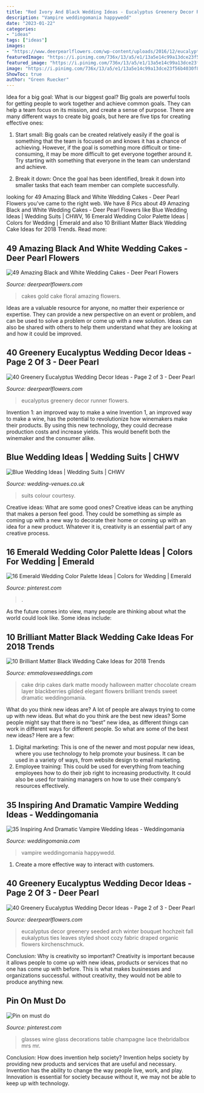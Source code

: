 ```yaml
---
title: "Red Ivory And Black Wedding Ideas - Eucalyptus Greenery Decor Runner Flowers"
description: "Vampire weddingomania happywedd"
date: "2023-01-22"
categories:
- "ideas"
tags: ["ideas"]
images:
- "https://www.deerpearlflowers.com/wp-content/uploads/2016/12/eucalyptus-leaves-wedding-details.jpg"
featuredImage: "https://i.pinimg.com/736x/13/a5/e1/13a5e14c99a13dce23f56b4030f83ea6--wedding-glasses-wedding-tips.jpg"
featured_image: "https://i.pinimg.com/736x/13/a5/e1/13a5e14c99a13dce23f56b4030f83ea6--wedding-glasses-wedding-tips.jpg"
image: "https://i.pinimg.com/736x/13/a5/e1/13a5e14c99a13dce23f56b4030f83ea6--wedding-glasses-wedding-tips.jpg"
ShowToc: true
author: "Green Ruecker"
---
```



Idea for a big goal: What is our biggest goal?
Big goals are powerful tools for getting people to work together and achieve common goals. They can help a team focus on its mission, and create a sense of purpose. 
There are many different ways to create big goals, but here are five tips for creating effective ones: 

1. Start small: Big goals can be created relatively easily if the goal is something that the team is focused on and knows it has a chance of achieving. However, if the goal is something more difficult or time-consuming, it may be more difficult to get everyone together around it. Try starting with something that everyone in the team can understand and achieve. 

2. Break it down: Once the goal has been identified, break it down into smaller tasks that each team member can complete successfully.

	

		
looking for 49 Amazing Black and White Wedding Cakes - Deer Pearl Flowers you've came to the right web. We have 8 Pics about 49 Amazing Black and White Wedding Cakes - Deer Pearl Flowers like Blue Wedding Ideas | Wedding Suits | CHWV, 16 Emerald Wedding Color Palette Ideas | Colors for Wedding | Emerald and also 10 Brilliant Matter Black Wedding Cake Ideas for 2018 Trends. Read more:
		
    
## 49 Amazing Black And White Wedding Cakes - Deer Pearl Flowers

<img loading=lazy src="https://www.deerpearlflowers.com/wp-content/uploads/2015/05/gold-wedding-cake-with-black-floral-accents.jpg" onerror="this.onerror=null;this.src='https://tse4.mm.bing.net/th?id=OIP.yjr5kjdCkidwPqMVjqKBngHaKP&amp;pid=15.1';" alt="49 Amazing Black and White Wedding Cakes - Deer Pearl Flowers">

_Source: deerpearlflowers.com_

>cakes gold cake floral amazing flowers. 

	

Ideas are a valuable resource for anyone, no matter their experience or expertise. They can provide a new perspective on an event or problem, and can be used to solve a problem or come up with a new solution. Ideas can also be shared with others to help them understand what they are looking at and how it could be improved.

    
## 40 Greenery Eucalyptus Wedding Decor Ideas - Page 2 Of 3 - Deer Pearl

<img loading=lazy src="http://www.deerpearlflowers.com/wp-content/uploads/2016/12/Eucalyptus-wedding-runner-via-Edyta-Szyszlo.jpg" onerror="this.onerror=null;this.src='https://tse1.mm.bing.net/th?id=OIP.2uv9ZeFOkBsOkYCa7iSmNQHaLH&amp;pid=15.1';" alt="40 Greenery Eucalyptus Wedding Decor Ideas - Page 2 of 3 - Deer Pearl">

_Source: deerpearlflowers.com_

>eucalyptus greenery decor runner flowers. 

	

Invention 1: an improved way to make a wine
Invention 1, an improved way to make a wine, has the potential to revolutionize how winemakers make their products. By using this new technology, they could decrease production costs and increase yields. This would benefit both the winemaker and the consumer alike.

    
## Blue Wedding Ideas | Wedding Suits | CHWV

<img loading=lazy src="https://www.wedding-venues.co.uk/sites/default/files/Blue-Wedding-Suits-yapert.jpg" onerror="this.onerror=null;this.src='https://tse3.mm.bing.net/th?id=OIP.ALlPBFOPoe3ESNAMvBL7MQHaLI&amp;pid=15.1';" alt="Blue Wedding Ideas | Wedding Suits | CHWV">

_Source: wedding-venues.co.uk_

>suits colour courtesy. 

	

Creative ideas: What are some good ones?
Creative ideas can be anything that makes a person feel good. They could be something as simple as coming up with a new way to decorate their home or coming up with an idea for a new product. Whatever it is, creativity is an essential part of any creative process.

    
## 16 Emerald Wedding Color Palette Ideas | Colors For Wedding | Emerald

<img loading=lazy src="https://i.pinimg.com/736x/22/1d/f4/221df45788a75baa0f30c1e3607bcf0b.jpg" onerror="this.onerror=null;this.src='https://tse4.mm.bing.net/th?id=OIP.mD7B_uq0uFb3gCMljAhMHAHaQb&amp;pid=15.1';" alt="16 Emerald Wedding Color Palette Ideas | Colors for Wedding | Emerald">

_Source: pinterest.com_

>. 

	

As the future comes into view, many people are thinking about what the world could look like. Some ideas include: 

    
## 10 Brilliant Matter Black Wedding Cake Ideas For 2018 Trends

<img loading=lazy src="http://emmalovesweddings.com/wp-content/uploads/2018/02/vintage-matter-black-wedding-cake-ideas.jpg" onerror="this.onerror=null;this.src='https://tse1.mm.bing.net/th?id=OIP.oD1ZlPqq1ftZYhq4TkJnoAHaKj&amp;pid=15.1';" alt="10 Brilliant Matter Black Wedding Cake Ideas for 2018 Trends">

_Source: emmalovesweddings.com_

>cake drip cakes dark matte moody halloween matter chocolate cream layer blackberries gilded elegant flowers brilliant trends sweet dramatic weddingomania. 

	

What do you think new ideas are?
A lot of people are always trying to come up with new ideas. But what do you think are the best new ideas? Some people might say that there is no “best” new idea, as different things can work in different ways for different people. So what are some of the best new ideas? Here are a few: 
1) Digital marketing: This is one of the newer and most popular new ideas, where you use technology to help promote your business. It can be used in a variety of ways, from website design to email marketing. 
2) Employee training: This could be used for everything from teaching employees how to do their job right to increasing productivity. It could also be used for training managers on how to use their company’s resources effectively.

    
## 35 Inspiring And Dramatic Vampire Wedding Ideas - Weddingomania

<img loading=lazy src="https://i.weddingomania.com/inspiring-and-dramatic-vampire-wedding-ideas-23-500x751.jpg" onerror="this.onerror=null;this.src='https://tse4.mm.bing.net/th?id=OIP.sj0x-6PPZxAbNUaKspaggQHaLH&amp;pid=15.1';" alt="35 Inspiring And Dramatic Vampire Wedding Ideas - Weddingomania">

_Source: weddingomania.com_

>vampire weddingomania happywedd. 

	

1. Create a more effective way to interact with customers.

    
## 40 Greenery Eucalyptus Wedding Decor Ideas - Page 2 Of 3 - Deer Pearl

<img loading=lazy src="https://www.deerpearlflowers.com/wp-content/uploads/2016/12/eucalyptus-leaves-wedding-details.jpg" onerror="this.onerror=null;this.src='https://tse3.mm.bing.net/th?id=OIP.-zGyOuC4HErOIV08VTL-twHaLH&amp;pid=15.1';" alt="40 Greenery Eucalyptus Wedding Decor Ideas - Page 2 of 3 - Deer Pearl">

_Source: deerpearlflowers.com_

>eucalyptus decor greenery seeded arch winter bouquet hochzeit fall eukalyptus ties leaves styled shoot cozy fabric draped organic flowers kirchenschmuck. 

	

Conclusion: Why is creativity so important?
Creativity is important because it allows people to come up with new ideas, products or services that no one has come up with before. This is what makes businesses and organizations successful. without creativity, they would not be able to produce anything new.

    
## Pin On Must Do

<img loading=lazy src="https://i.pinimg.com/736x/13/a5/e1/13a5e14c99a13dce23f56b4030f83ea6--wedding-glasses-wedding-tips.jpg" onerror="this.onerror=null;this.src='https://tse3.mm.bing.net/th?id=OIP.vRi_MIj1vJnbiv_E3ZkexwHaKp&amp;pid=15.1';" alt="Pin on must do">

_Source: pinterest.com_

>glasses wine glass decorations table champagne lace thebridalbox mrs mr. 

	

Conclusion: How does invention help society?
Invention helps society by providing new products and services that are useful and necessary. Invention has the ability to change the way people live, work, and play. Innovation is essential for society because without it, we may not be able to keep up with technology.

